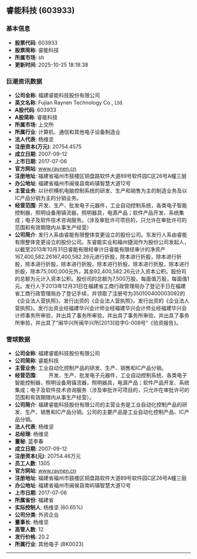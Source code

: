 ## 睿能科技 (603933)

### 基本信息

- **股票代码**: 603933
- **股票简称**: 睿能科技
- **所属市场**: sh
- **更新时间**: 2025-10-25 18:18:38

### 巨潮资讯数据

- **公司全称**: 福建睿能科技股份有限公司
- **英文名称**: Fujian Raynen Technology Co., Ltd.
- **A股代码**: 603933
- **A股简称**: 睿能科技
- **所属市场**: 上交所
- **所属行业**: 计算机、通信和其他电子设备制造业
- **法人代表**: 杨维坚
- **注册资本(万元)**: 20754.4575
- **成立日期**: 2007-09-12
- **上市日期**: 2017-07-06
- **官方网站**: www.raynen.cn
- **注册地址**: 福建省福州市鼓楼区铜盘路软件大道89号软件园C区26号A幢三层
- **办公地址**: 福建省福州市闽侯县南屿镇智慧大道12号
- **主营业务**: 以针织横机电脑控制系统的研发、生产和销售为主的制造业务及以IC产品分销为主的分销业务。
- **经营范围**: 开发、生产、批发电子元器件，工业自动控制系统，各类电子智能控制器，照明设备用镇流器，照明器具，电源产品；软件产品开发、系统集成；电子及软件技术咨询服务。（涉及审批许可项目的，只允许在审批许可的范围和有效期限内从事生产经营）
- **公司简介**: 发行人系由睿能有限整体变更设立的股份公司。东发行人系由睿能有限整体变更设立的股份公司。东睿能实业和福州捷润作为股份公司发起人，以截至2013年10月31日睿能有限经审计日睿能有限经审计的净资产167,400,582.26167,400,582.26元进行折股，除本进行折股，除本进行折股，除本进行折股，除本进行折股，除本进行折股，除本进行折股，除本进行折股，除本75,000,000元外，其余92,400,582.26元计入资本公积。股份司的总额为元计入资本公积。股份司的总额为7,500万股，每面值万股，每面值1元。发行人于2013年12月31日在福建省工商行政管理局办了登记手日在福建省工商行政管理局办了登记手续，并领取了注册号为350100400003092的《企业法人营执照》。发行出资的《企业法人营执照》。发行出资的《企业法人营执照》。发行出资业经福建华兴会计师业经福建华兴会计师业经福建华兴会计师事务所审验，并出具了事务所审验，并出具了事务所审验，并出具了事务所审验，并出具了“闽华兴所闽华兴所[2013]验字G-008号”《验资报告》。

### 雪球数据

- **公司全称**: 福建睿能科技股份有限公司
- **公司简称**: 睿能科技
- **主营业务**: 工业自动化控制产品的研发、生产、销售和IC产品分销。
- **经营范围**: 　　开发、生产、批发电子元器件，工业自动控制系统、各类电子智能控制器，照明设备用镇流器，照明器具，电源产品；软件产品开发、系统集成；电子及软件技术咨询服务（涉及审批许可项目的，只允许在审批许可的范围和有效期限内从事生产经营）。
- **公司简介**: 福建睿能科技股份有限公司的主营业务是工业自动化控制产品的研发、生产、销售和IC产品分销。公司的主要产品是工业自动化控制产品、IC产品分销。
- **法人代表**: 杨维坚
- **总经理**: 杨维坚
- **董秘**: 蓝李春
- **成立日期**: 2007-09-12
- **注册资本(元)**: 20754.46万元
- **员工人数**: 1305
- **官方网站**: www.raynen.cn
- **注册地址**: 福建省福州市鼓楼区铜盘路软件大道89号软件园C区26号A幢三层
- **办公地址**: 福建省福州市闽侯县南屿镇智慧大道12号
- **上市日期**: 2017-07-06
- **所属省份**: 福建省
- **实际控制人**: 杨维坚 (60.65%)
- **公司分类**: 外资企业
- **董事长**: 杨维坚
- **高管人数**: 12
- **发行价格**: 20.2
- **所属行业**: 其他电子 (BK0023)

---